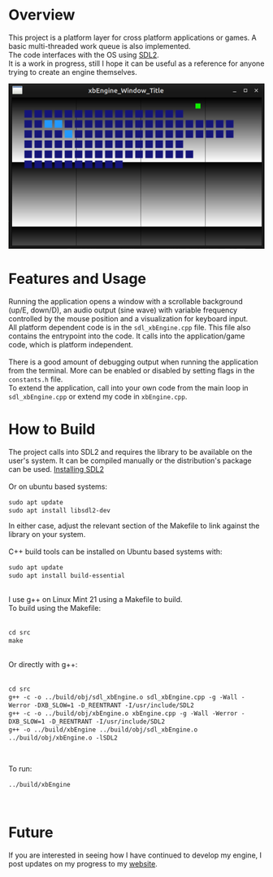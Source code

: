 # Overview

This project is a platform layer for cross platform applications or games. A basic multi-threaded work queue is also implemented. <br>
The code interfaces with the OS using [SDL2](https://wiki.libsdl.org/SDL2/FrontPage). <br>
It is a work in progress, still I hope it can be useful as a reference for anyone trying to create an engine themselves. <br>

![xbEngine](./xbEngineImg01.png)


# Features and Usage
Running the application opens a window with a scrollable background (up/E, down/D), an audio output (sine wave) with variable frequency controlled by the mouse position and a visualization for keyboard input. <br>
All platform dependent code is in the `sdl_xbEngine.cpp` file. This file also contains the entrypoint into the code. It calls into the application/game code, which is platform independent. <br>
<br>
There is a good amount of debugging output when running the application from the terminal. More can be enabled or disabled by setting flags in the `constants.h` file. <br>
To extend the application, call into your own code from the main loop in `sdl_xbEngine.cpp` or extend my code in `xbEngine.cpp`. <br>


# How to Build
The project calls into SDL2 and requires the library to be available on the user's system. It can be compiled manually or the distribution's package can be used. [Installing SDL2](https://wiki.libsdl.org/SDL2/Installation) <br>
<br>
Or on ubuntu based systems: <br>

```
sudo apt update
sudo apt install libsdl2-dev
```

In either case, adjust the relevant section of the Makefile to link against the library on your system. <br>
<br>
C++ build tools can be installed on Ubuntu based systems with: <br>

```
sudo apt update
sudo apt install build-essential
```

<br>
I use g++ on Linux Mint 21 using a Makefile to build. <br>
To build using the Makefile: <br>
<br>

```
cd src
make
```

<br>
Or directly with g++: <br>
<br>

```
cd src
g++ -c -o ../build/obj/sdl_xbEngine.o sdl_xbEngine.cpp -g -Wall -Werror -DXB_SLOW=1 -D_REENTRANT -I/usr/include/SDL2
g++ -c -o ../build/obj/xbEngine.o xbEngine.cpp -g -Wall -Werror -DXB_SLOW=1 -D_REENTRANT -I/usr/include/SDL2
g++ -o ../build/xbEngine ../build/obj/sdl_xbEngine.o ../build/obj/xbEngine.o -lSDL2
```

<br>

To run: <br>

```
../build/xbEngine
```

<br>

# Future

If you are interested in seeing how I have continued to develop my engine, I post updates on my progress to my [website](https://axboehm.com/worksXB.html). <br>
